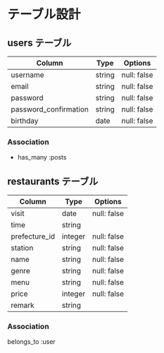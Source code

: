 # テーブル設計

## users テーブル
| Column                 | Type    | Options     |
| ---------------------  | ------- | ----------- |
| username               | string  | null: false |
| email                  | string  | null: false |
| password               | string  | null: false |
| password_confirmation  | string  | null: false |
| birthday               | date    | null: false |

### Association
- has_many :posts


## restaurants テーブル
| Column                  | Type     | Options     |
| ----------------------- | -------- | ----------- |
| visit                   | date     | null: false |
| time                    | string   |             |
| prefecture_id           | integer  | null: false |
| station                 | string   | null: false |
| name                    | string   | null: false |
| genre                   | string   | null: false |
| menu                    | string   | null: false |
| price                   | integer  | null: false |
| remark                  | string   |             |

### Association
belongs_to :user




